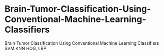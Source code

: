 # Brain-Tumor-Classification-Using-Conventional-Machine-Learning-Classifiers
Brain Tumor Classification Using Conventional Machine Learning Classifiers
SVM
KNN
HOG, LBP
